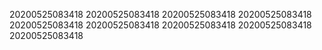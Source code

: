 20200525083418
20200525083418
20200525083418
20200525083418
20200525083418
20200525083418
20200525083418
20200525083418
20200525083418
